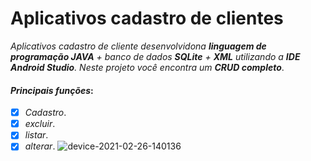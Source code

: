 # Aplicativos cadastro de clientes
_Aplicativos cadastro de cliente desenvolvidona **linguagem de programação JAVA** + banco de dados **SQLite** + **XML** utilizando a **IDE Android Studio**. Neste projeto você encontra um **CRUD completo**_.
#### _Principais funções_:
- [x] _Cadastro_.
- [x] _excluir_.
- [x] _listar_.
- [x] _alterar_.
![device-2021-02-26-140136](https://user-images.githubusercontent.com/72363971/109333740-96e7a100-783e-11eb-8172-4772110f7041.png)
